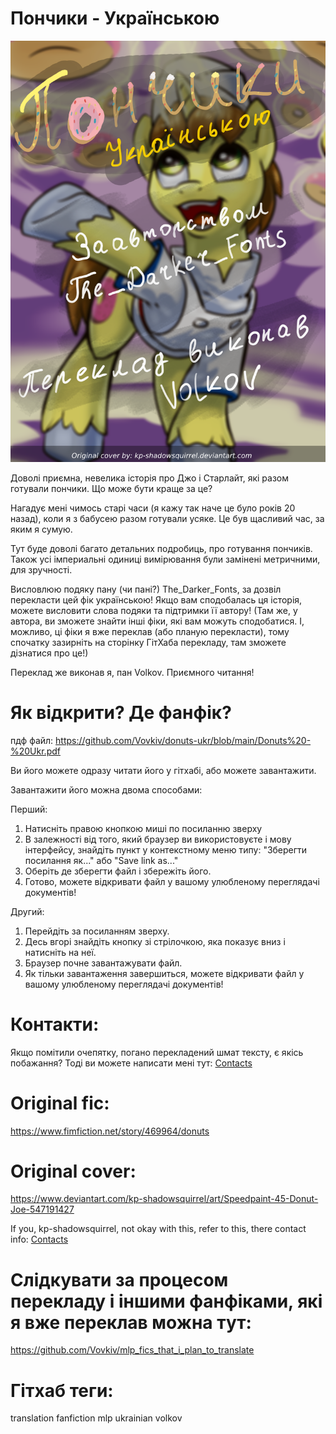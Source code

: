 # Пончики - Українською
![обкладинка](https://raw.githubusercontent.com/Vovkiv/donuts-ukr/main/src/cover-ukr.png?raw=true)

Доволі приємна, невелика історія про Джо і Старлайт, які разом готували пончики. Що може бути краще за це?

Нагадує мені чимось старі часи (я кажу так наче це було років 20 назад), коли я з бабусею разом готували усяке. Це був щасливий час, за яким я сумую.

Тут буде доволі багато детальних подробиць, про готування пончиків. Також усі імпериальні одиниці вимірювання були замінені метричними, для зручності.

Висловлюю подяку пану (чи пані?) The_Darker_Fonts, за дозвіл перекласти цей фік українською! Якщо вам сподобалась ця історія, можете висловити слова подяки та підтримки її автору!
(Там же, у автора, ви зможете знайти інші фіки, які вам можуть сподобатися. І, можливо, ці фіки я вже переклав (або планую перекласти), тому спочатку зазирніть на сторінку ГітХаба перекладу, там зможете дізнатися про це!)

Переклад же виконав я, пан Volkov. Приємного читання!

# Як відкрити? Де фанфік?
пдф файл: https://github.com/Vovkiv/donuts-ukr/blob/main/Donuts%20-%20Ukr.pdf

Ви його можете одразу читати його у гітхабі, або можете завантажити.

Завантажити його можна двома способами:

Перший:

1. Натисніть правою кнопкою миші по посиланню зверху
2. В залежності від того, який браузер ви використовуєте і мову інтерфейсу, знайдіть пункт у контекстному меню типу: "Зберегти посилання як..." або "Save link as..."
3. Оберіть де зберегти файл і збережіть його.
4. Готово, можете відкривати файл у вашому улюбленому переглядачі документів!

Другий:

1. Перейдіть за посиланням зверху.
2. Десь вгорі знайдіть кнопку зі стрілочкою, яка показує вниз і натисніть на неї.
3. Браузер почне завантажувати файл.
4. Як тільки завантаження завершиться, можете відкривати файл у вашому улюбленому переглядачі документів!

# Контакти:
Якщо помітили очепятку, погано перекладений шмат тексту, є якісь побажання?
Тоді ви можете написати мені тут: [Contacts](https://github.com/Vovkiv/mlp_fics_that_i_plan_to_translate/tree/main#contacts)

# Original fic:
https://www.fimfiction.net/story/469964/donuts

# Original cover:
https://www.deviantart.com/kp-shadowsquirrel/art/Speedpaint-45-Donut-Joe-547191427

If you, kp-shadowsquirrel, not okay with this, refer to this, there contact info: [Contacts](https://github.com/Vovkiv/mlp_fics_that_i_plan_to_translate/tree/main#contacts)

# Слідкувати за процесом перекладу і іншими фанфіками, які я вже переклав можна тут:
https://github.com/Vovkiv/mlp_fics_that_i_plan_to_translate

# Гітхаб теги:
translation fanfiction mlp ukrainian volkov
